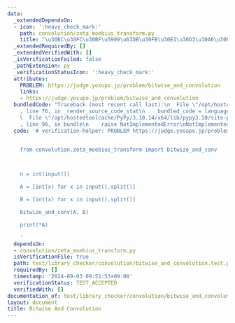 ```yaml
---
data:
  _extendedDependsOn:
  - icon: ':heavy_check_mark:'
    path: convolution/zeta_moebius_transform.py
    title: "\u30BC\u30FC\u30BF\u5909\u63DB\u30FB\u30E1\u30D3\u30A6\u30B9\u5909\u63DB"
  _extendedRequiredBy: []
  _extendedVerifiedWith: []
  _isVerificationFailed: false
  _pathExtension: py
  _verificationStatusIcon: ':heavy_check_mark:'
  attributes:
    PROBLEM: https://judge.yosupo.jp/problem/bitwise_and_convolution
    links:
    - https://judge.yosupo.jp/problem/bitwise_and_convolution
  bundledCode: "Traceback (most recent call last):\n  File \"/opt/hostedtoolcache/PyPy/3.10.14/x64/lib/pypy3.10/site-packages/onlinejudge_verify/documentation/build.py\"\
    , line 76, in _render_source_code_stat\n    bundled_code = language.bundle(\n\
    \  File \"/opt/hostedtoolcache/PyPy/3.10.14/x64/lib/pypy3.10/site-packages/onlinejudge_verify/languages/python.py\"\
    , line 96, in bundle\n    raise NotImplementedError\nNotImplementedError\n"
  code: '# verification-helper: PROBLEM https://judge.yosupo.jp/problem/bitwise_and_convolution


    from convolution.zeta_moebius_transform import bitwize_and_conv



    n = int(input())

    A = [int(x) for x in input().split()]

    B = [int(x) for x in input().split()]

    bitwize_and_conv(A, B)

    print(*A)

    '
  dependsOn:
  - convolution/zeta_moebius_transform.py
  isVerificationFile: true
  path: test/library_checker/convolution/bitwise_and_convolution.test.py
  requiredBy: []
  timestamp: '2024-09-03 09:51:53+09:00'
  verificationStatus: TEST_ACCEPTED
  verifiedWith: []
documentation_of: test/library_checker/convolution/bitwise_and_convolution.test.py
layout: document
title: Bitwise And Convolution
---
```

